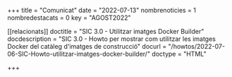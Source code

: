 +++
title             = "Comunicat"
date	 	  	  = "2022-07-13"
nombrenoticies    = 1
nombredestacats   = 0
key 		  	  = "AGOST2022"

[[relacionats]]
doctitle          = "SIC 3.0 - Utilitzar imatges Docker Builder"
docdescription    = "SIC 3.0 - Howto per mostrar com utilitzar les imatges Docker del catàleg d'imatges de construcció"
docurl            = "/howtos/2022-07-06-SIC-Howto-utilitzar-imatges-docker-builder/"
doctype           = "HTML"

+++